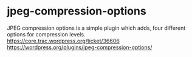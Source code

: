 # jpeg-compression-options
JPEG compression options is a simple plugin which adds, four different options for compression levels. https://core.trac.wordpress.org/ticket/36606
https://wordpress.org/plugins/jpeg-compression-options/
